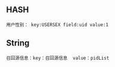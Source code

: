 ## HASH

```
用户性别： key:USERSEX field:uid value:1
```

## String

```
召回源信息：key：召回源信息  value：pidList
```

